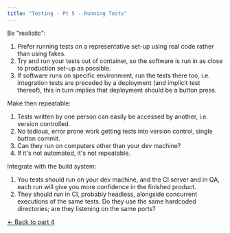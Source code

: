 ```yaml
---
title: "Testing - Pt 5 - Running Tests"
---
```

<p class="c4"><span>Be &quot;realistic&quot;:</span></p>
<p class="c2"><span></span></p>
<ol class="c3" start="1">
	<li class="c1"><span>Prefer running tests on a representative set-up using real code rather than using fakes.</span></li>
	<li class="c1"><span>Try and run your tests out of container, so the software is run in as close to production set-up as possible.</span></li>
	<li class="c1"><span>If software runs on specific environment, run the tests there too, i.e. integration tests are preceded by a deployment (and implicit test thereof), this in turn implies that deployment should be a button press.</span></li>
</ol>
<p class="c2"><span></span></p>
<p class="c4"><span>Make then repeatable:</span></p>
<p class="c2"><span></span></p>
<ol class="c3" start="1">
	<li class="c1"><span>Tests written by one person can easily be accessed by another, i.e. version controlled.</span></li>
	<li class="c1"><span>No tedious, error prone work getting tests into version control, single button commit.</span></li>
	<li class="c1"><span>Can they run on computers other than your dev machine?</span></li>
	<li class="c1"><span>If it&#39;s not automated, it&#39;s not repeatable.</span></li>
</ol>
<p class="c2"><span></span></p>
<p class="c4"><span>Integrate with the build system:</span></p>
<p class="c2"><span></span></p>
<ol class="c3" start="1">
	<li class="c1"><span>You tests should run on your dev machine, and the CI server and in QA, each run will give you more confidence in the finished product.</span></li>
	<li class="c1"><span>They should run in CI, probably headless, alongside concurrent executions of the same tests. Do they use the same hardcoded directories; are they listening on the same ports?</span></li>
</ol>
<p class="c2"><span></span></p>
<p><a href="/content/testing-pt-4-test-support-and-test-doubles">&larr; Back to part 4</a></p>
